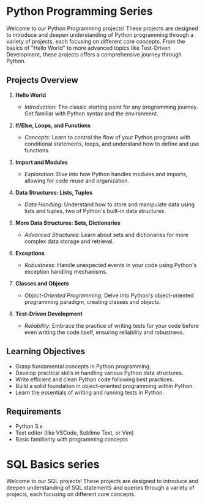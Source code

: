 # Python Programming Series

Welcome to our Python Programming projects! These projects are designed to introduce and deepen understanding of Python programming through a variety of projects, each focusing on different core concepts. From the basics of "Hello World" to more advanced topics like Test-Driven Development, these projects offers a comprehensive journey through Python.

## Projects Overview

1. **Hello World**
   - _Introduction_: The classic starting point for any programming journey. Get familiar with Python syntax and the environment.
   
2. **If/Else, Loops, and Functions**
   - _Concepts_: Learn to control the flow of your Python programs with conditional statements, loops, and understand how to define and use functions.

3. **Import and Modules**
   - _Exploration_: Dive into how Python handles modules and imports, allowing for code reuse and organization.

4. **Data Structures: Lists, Tuples**
   - _Data Handling_: Understand how to store and manipulate data using lists and tuples, two of Python's built-in data structures.

5. **More Data Structures: Sets, Dictionaries**
   - _Advanced Structures_: Learn about sets and dictionaries for more complex data storage and retrieval.

6. **Exceptions**
   - _Robustness_: Handle unexpected events in your code using Python's exception handling mechanisms.

7. **Classes and Objects**
   - _Object-Oriented Programming_: Delve into Python's object-oriented programming paradigm, creating classes and objects.

8. **Test-Driven Development**
   - _Reliability_: Embrace the practice of writing tests for your code before even writing the code itself, ensuring reliability and robustness.

## Learning Objectives
- Grasp fundamental concepts in Python programming.
- Develop practical skills in handling various Python data structures.
- Write efficient and clean Python code following best practices.
- Build a solid foundation in object-oriented programming within Python.
- Learn the essentials of writing and running tests in Python.

## Requirements
- Python 3.x
- Text editor (like VSCode, Sublime Text, or Vim)
- Basic familiarity with programming concepts


# SQL Basics series

Welcome to our SQL projects! These projects are designed to introduce and deepen understanding of SQL statements and queries through a variety of projects, each focusing on different core concepts. 